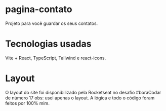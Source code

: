 # pagina-contato
Projeto para você guardar os seus contatos.

# Tecnologias usadas
Vite + React, TypeScript, Tailwind e react-icons.

# Layout
O layout do site foi disponibilizado pela Rocketseat no desafio #boraCodar de número 17
obs: usei apenas o layout. A lógica e todo o código foram feitos por 100% mim.
